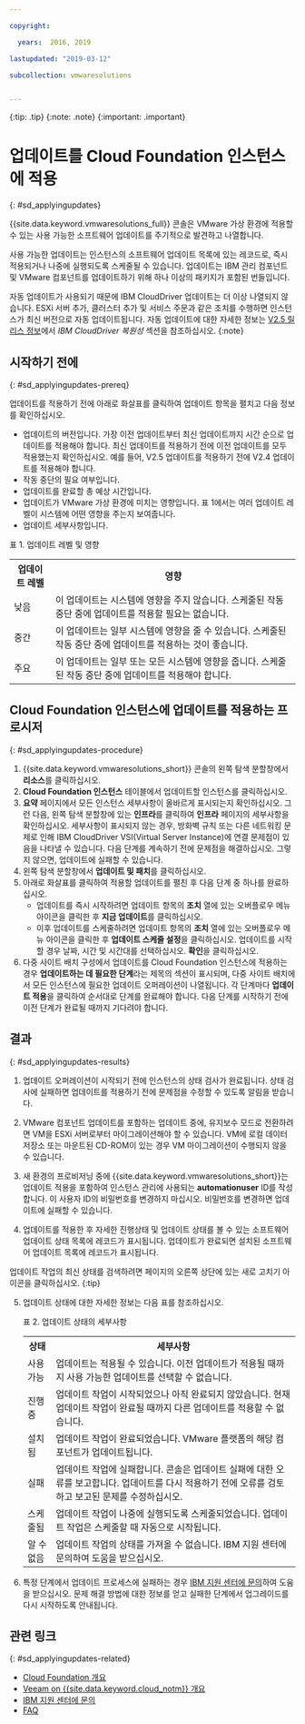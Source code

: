 ```yaml
---

copyright:

  years:  2016, 2019

lastupdated: "2019-03-12"

subcollection: vmwaresolutions


---
```


{:tip: .tip}
{:note: .note}
{:important: .important}

# 업데이트를 Cloud Foundation 인스턴스에 적용
{: #sd_applyingupdates}

{{site.data.keyword.vmwaresolutions_full}} 콘솔은 VMware 가상 환경에 적용할 수 있는 사용 가능한 소프트웨어 업데이트를 주기적으로 발견하고 나열합니다.

사용 가능한 업데이트는 인스턴스의 소프트웨어 업데이트 목록에 있는 레코드로, 즉시 적용되거나 나중에 실행되도록 스케줄될 수 있습니다. 업데이트는 IBM 관리 컴포넌트 및 VMware 컴포넌트를 업데이트하기 위해 하나 이상의 패키지가 포함된 번들입니다.

자동 업데이트가 사용되기 때문에 IBM CloudDriver 업데이트는 더 이상 나열되지 않습니다. ESXi 서버 추가, 클러스터 추가 및 서비스 주문과 같은 조치를 수행하면 인스턴스가 최신 버전으로 자동 업데이트됩니다. 자동 업데이트에 대한 자세한 정보는 [V2.5 릴리스 정보](/docs/services/vmwaresolutions/vmonic?topic=vmware-solutions-relnotes_v25)에서 *IBM CloudDriver 복원성* 섹션을 참조하십시오.
{:note}

## 시작하기 전에
{: #sd_applyingupdates-prereq}

업데이트를 적용하기 전에 아래로 화살표를 클릭하여 업데이트 항목을 펼치고 다음 정보를 확인하십시오.
* 업데이트의 버전입니다. 가장 이전 업데이트부터 최신 업데이트까지 시간 순으로 업데이트를 적용해야 합니다. 최신 업데이트를 적용하기 전에 이전 업데이트를 모두 적용했는지 확인하십시오. 예를 들어, V2.5 업데이트를 적용하기 전에 V2.4 업데이트를 적용해야 합니다.
* 작동 중단의 필요 여부입니다.
* 업데이트를 완료할 총 예상 시간입니다.
* 업데이트가 VMware 가상 환경에 미치는 영향입니다. 표 1에서는 여러 업데이트 레벨이 시스템에 어떤 영향을 주는지 보여줍니다.
* 업데이트 세부사항입니다.

표 1. 업데이트 레벨 및 영향

<table>
  <tr>
    <th>업데이트 레벨</th>
    <th>영향</th>
  </tr>
  <tr>
    <td>낮음</td>
    <td>이 업데이트는 시스템에 영향을 주지 않습니다. 스케줄된 작동 중단 중에 업데이트를 적용할 필요는 없습니다.</td>
  </tr>
  <tr>
    <td>중간</td>
  <td>이 업데이트는 일부 시스템에 영향을 줄 수 있습니다. 스케줄된 작동 중단 중에 업데이트를 적용하는 것이 좋습니다.</td>
  </tr>
    <tr>
    <td>주요</td>
  <td>이 업데이트는 일부 또는 모든 시스템에 영향을 줍니다. 스케줄된 작동 중단 중에 업데이트를 적용해야 합니다.</td>
  </tr>
</table>

## Cloud Foundation 인스턴스에 업데이트를 적용하는 프로시저
{: #sd_applyingupdates-procedure}

1. {{site.data.keyword.vmwaresolutions_short}} 콘솔의 왼쪽 탐색 분할창에서 **리소스**를 클릭하십시오.
2. **Cloud Foundation 인스턴스** 테이블에서 업데이트할 인스턴스를 클릭하십시오.
3. **요약** 페이지에서 모든 인스턴스 세부사항이 올바르게 표시되는지 확인하십시오. 그런 다음, 왼쪽 탐색 분할창에 있는 **인프라**를 클릭하여 **인프라** 페이지의 세부사항을 확인하십시오.
   세부사항이 표시되지 않는 경우, 방화벽 규칙 또는 다른 네트워킹 문제로 인해 IBM CloudDriver VSI(Virtual Server Instance)에 연결 문제점이 있음을 나타낼 수 있습니다. 다음 단계를 계속하기 전에 문제점을 해결하십시오. 그렇지 않으면, 업데이트에 실패할 수 있습니다.
4. 왼쪽 탐색 분할창에서 **업데이트 및 패치**를 클릭하십시오.
5. 아래로 화살표를 클릭하여 적용할 업데이트를 펼친 후 다음 단계 중 하나를 완료하십시오.
   *  업데이트를 즉시 시작하려면 업데이트 항목의 **조치** 열에 있는 오버플로우 메뉴 아이콘을 클릭한 후 **지금 업데이트**를 클릭하십시오.
   *  이후 업데이트를 스케줄하려면 업데이트 항목의 **조치** 열에 있는 오버플로우 메뉴 아이콘을 클릭한 후 **업데이트 스케줄 설정**을 클릭하십시오. 업데이트를 시작할 경우 날짜, 시간 및 시간대를 선택하십시오. **확인**을 클릭하십시오.
6. 다중 사이트 배치 구성에서 업데이트를 Cloud Foundation 인스턴스에 적용하는 경우 **업데이트하는 데 필요한 단계**라는 제목의 섹션이 표시되며, 다중 사이트 배치에서 모든 인스턴스에 필요한 업데이트 오퍼레이션이 나열됩니다. 각 단계마다 **업데이트 적용**을 클릭하여 순서대로 단계를 완료해야 합니다. 다음 단계를 시작하기 전에 이전 단계가 완료될 때까지 기다려야 합니다.

## 결과
{: #sd_applyingupdates-results}

1. 업데이트 오퍼레이션이 시작되기 전에 인스턴스의 상태 검사가 완료됩니다. 상태 검사에 실패하면 업데이트를 적용하기 전에 문제점을 수정할 수 있도록 알림을 받습니다.
2. VMware 컴포넌트 업데이트를 포함하는 업데이트 중에, 유지보수 모드로 전환하려면 VM을 ESXi 서버로부터 마이그레이션해야 할 수 있습니다. VM에 로컬 데이터 저장소 또는 마운트된 CD-ROM이 있는 경우 VM 마이그레이션이 수행되지 않을 수 있습니다.
3. 새 환경의 프로비저닝 중에 {{site.data.keyword.vmwaresolutions_short}}는 업데이트 적용을 포함하여 인스턴스 관리에 사용되는 **automationuser** ID를 작성합니다. 이 사용자 ID의 비밀번호를 변경하지 마십시오. 비밀번호를 변경하면 업데이트에 실패할 수 있습니다.

4. 업데이트를 적용한 후 자세한 진행상태 및 업데이트 상태를 볼 수 있는 소프트웨어 업데이트 상태 목록에 레코드가 표시됩니다. 업데이트가 완료되면 설치된 소프트웨어 업데이트 목록에 레코드가 표시됩니다.

  업데이트 작업의 최신 상태를 검색하려면 페이지의 오른쪽 상단에 있는 새로 고치기 아이콘을 클릭하십시오.
  {:tip}

5. 업데이트 상태에 대한 자세한 정보는 다음 표를 참조하십시오.

   표 2. 업데이트 상태의 세부사항

    <table>
      <tr>
        <th>상태</th>
        <th>세부사항</th>
      </tr>
      <tr>
        <td>사용 가능</td>
        <td>업데이트는 적용될 수 있습니다. 이전 업데이트가 적용될 때까지 사용 가능한 업데이트를 선택할 수 없습니다.</td>
      </tr>
      <tr>
        <td>진행 중</td>
      <td>업데이트 작업이 시작되었으나 아직 완료되지 않았습니다. 현재 업데이트 작업이 완료될 때까지 다른 업데이트를 적용할 수 없습니다. </td>
      </tr>
        <tr>
        <td>설치됨</td>
      <td>업데이트 작업이 완료되었습니다. VMware 플랫폼의 해당 컴포넌트가 업데이트됩니다.</td>
      </tr>
        <tr>
        <td>실패</td>
      <td>업데이트 작업에 실패합니다. 콘솔은 업데이트 실패에 대한 오류를 보고합니다. 업데이트를 다시 적용하기 전에 오류를 검토하고 보고된 문제를 수정하십시오.</td>
      </tr>
          <tr>
        <td>스케줄됨</td>
      <td>업데이트 작업이 나중에 실행되도록 스케줄되었습니다. 업데이트 작업은 스케줄할 때 자동으로 시작됩니다.</td>
      </tr>
          <tr>
        <td>알 수 없음</td>
      <td>업데이트 작업의 상태를 가져올 수 없습니다. IBM 지원 센터에 문의하여 도움을 받으십시오.</td>
      </tr>
    </table>

6. 특정 단계에서 업데이트 프로세스에 실패하는 경우 [IBM 지원 센터에 문의](/docs/services/vmwaresolutions/vmonic?topic=vmware-solutions-trbl_support)하여 도움을 받으십시오. 문제 해결 방법에 대한 정보를 얻고 실패한 단계에서 업그레이드를 다시 시작하도록 안내됩니다.

## 관련 링크
{: #sd_applyingupdates-related}

* [Cloud Foundation 개요](/docs/services/vmwaresolutions/sddc?topic=vmware-solutions-sd_cloudfoundationoverview)
* [Veeam on {{site.data.keyword.cloud_notm}} 개요](/docs/services/vmwaresolutions/services?topic=vmware-solutions-veeam_considerations)
* [IBM 지원 센터에 문의](/docs/services/vmwaresolutions/vmonic?topic=vmware-solutions-trbl_support)
* [FAQ](/docs/services/vmwaresolutions/vmonic?topic=vmware-solutions-faq)
